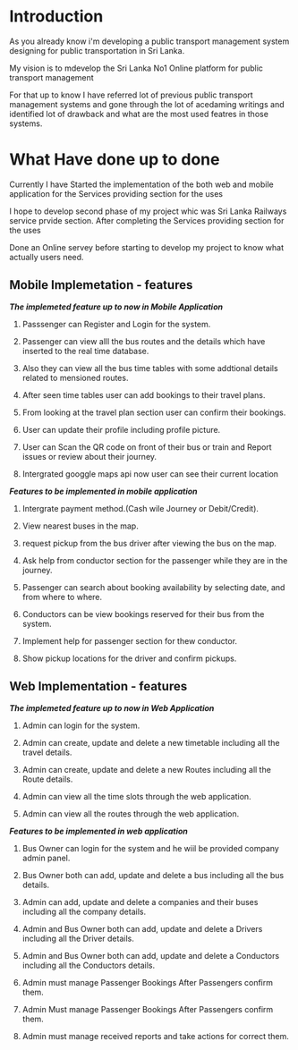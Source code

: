 Introduction
============
As you already know i'm developing a public transport
management system designing for public transportation in Sri Lanka.

My vision is to mdevelop the Sri Lanka No1 Online platform for public transport 
management

For that up to know I have referred lot of previous public transport management 
systems and gone through the lot of acedaming writings and identified lot of drawback 
and what are the most used featres in those systems.


What Have done up to done
=========================

Currently I have Started the implementation of the both web and mobile application
for the Services providing section for the uses

I hope to develop second phase of my project whic was Sri Lanka Railways service
prvide section. After completing the Services providing section for the uses

Done an Online servey before starting to develop my project to know what actually
users need. 

Mobile Implemetation - features
-------------------------------

***The implemeted feature up to now in Mobile Application***

1. Passsenger can Register and Login for the system.

2. Passenger can view alll the bus routes and the details 
   which have inserted to the real time database.

3. Also they can view all the bus time tables with some addtional details
   related to mensioned routes.

4. After seen time tables user can add bookings to their travel plans.

5. From looking at the travel plan section user can confirm their bookings.

6. User can update their profile including profile picture.

7. User can Scan the QR code on front of their bus or train and Report issues or 
   review about their journey.

8. Intergrated googgle maps api now user can see their current location


***Features to be implemented in mobile application***

1. Intergrate payment method.(Cash wile Journey or Debit/Credit).

2. View nearest buses in the map.

3. request pickup from the bus driver after viewing the bus on the map.

4. Ask help from conductor section for the passenger while they are in the journey.

5. Passenger can search about booking availability by selecting date, and
from where to where.

6. Conductors can be view bookings reserved for their bus from the system.

7. Implement help for passenger section for thew conductor.

8. Show pickup locations for the driver and confirm pickups.


Web Implementation - features
------------------------------

***The implemeted feature up to now in Web Application***

1. Admin can login for the system.

2. Admin can create, update and delete a new timetable including all
the travel details.

3. Admin can create, update and delete a new Routes including all the
Route details.

4. Admin can view all the time slots through the web application.

5. Admin can view all the routes through the web application.  


***Features to be implemented in web application***


1. Bus Owner can login for the system and he wiil be provided 
   company admin panel.

2. Bus Owner both can add, update and delete a bus including
all the bus details.

3. Admin can add, update and delete a companies and their buses
   including all the company details.

4. Admin and Bus Owner both can add, update and delete a Drivers
   including all the Driver details.

5. Admin and Bus Owner both can add, update and delete a
   Conductors including all the Conductors details.

6. Admin must manage Passenger Bookings After Passengers confirm
   them.

7. Admin Must manage Passenger Bookings After Passengers
confirm them.

8. Admin must manage received reports and take actions for correct
them.



